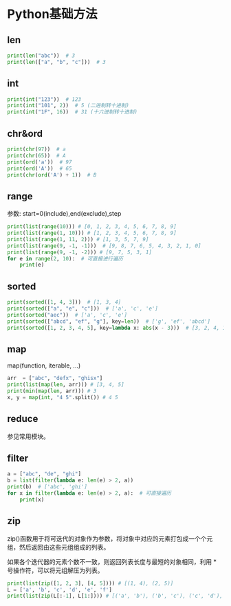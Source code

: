 # Python基础方法
## len
```python
print(len("abc"))  # 3
print(len(["a", "b", "c"]))  # 3
```
## int
```python
print(int("123"))  # 123
print(int("101", 2))  # 5 (二进制转十进制)
print(int("1F", 16))  # 31 (十六进制转十进制)
```
## chr&ord
```python
print(chr(97))  # a
print(chr(65))  # A
print(ord('a'))  # 97
print(ord('A'))  # 65
print(chr(ord('A') + 1))  # B
```
## range
参数: start=0(include),end(exclude),step
```python
print(list(range(10))) # [0, 1, 2, 3, 4, 5, 6, 7, 8, 9]
print(list(range(1, 10))) # [1, 2, 3, 4, 5, 6, 7, 8, 9]
print(list(range(1, 11, 2))) # [1, 3, 5, 7, 9]
print(list(range(9, -1, -1)))  # [9, 8, 7, 6, 5, 4, 3, 2, 1, 0]
print(list(range(9, -1, -2))) # [9, 7, 5, 3, 1]
for e in range(2, 10):  # 可直接进行遍历 
    print(e)
```

## sorted
```python
print(sorted([1, 4, 3]))  # [1, 3, 4]
print(sorted(["a", "e", "c"]))  # ['a', 'c', 'e']
print(sorted("aec"))  # ['a', 'c', 'e']
print(sorted(["abcd", "ef", "g"], key=len))  # ['g', 'ef', 'abcd']
print(sorted([1, 2, 3, 4, 5], key=lambda x: abs(x - 3)))  # [3, 2, 4, 1, 5]
```

## map
map(function, iterable, ...)
```python
arr  = ["abc", "defx", "ghisx"]
print(list(map(len, arr))) # [3, 4, 5]
print(min(map(len, arr))) # 3
x, y = map(int, "4 5".split()) # 4 5
```

## reduce
参见常用模块。

## filter
```python
a = ["abc", "de", "ghi"]
b = list(filter(lambda e: len(e) > 2, a))
print(b)  # ['abc', 'ghi']
for x in filter(lambda e: len(e) > 2, a):  # 可直接遍历
    print(x)
```

## zip

zip()函数用于将可迭代的对象作为参数，将对象中对应的元素打包成一个个元组，然后返回由这些元组组成的列表。

如果各个迭代器的元素个数不一致，则返回列表长度与最短的对象相同，利用 * 号操作符，可以将元组解压为列表。

```python
print(list(zip([1, 2, 3], [4, 5]))) # [(1, 4), (2, 5)]
L = ['a', 'b', 'c', 'd', 'e', 'f']
print(list(zip(L[:-1], L[1:]))) # [('a', 'b'), ('b', 'c'), ('c', 'd'), ('d', 'e'), ('e', 'f')]
```